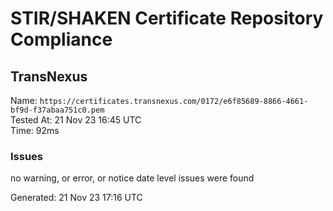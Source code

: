 # STIR/SHAKEN Certificate Repository Compliance

## TransNexus

Name: `https://certificates.transnexus.com/0172/e6f85689-8866-4661-bf9d-f37abaa751c0.pem`\
Tested At: 21 Nov 23 16:45 UTC\
Time: 92ms

### Issues

no warning, or error, or notice date level issues were found

Generated: 21 Nov 23 17:16 UTC